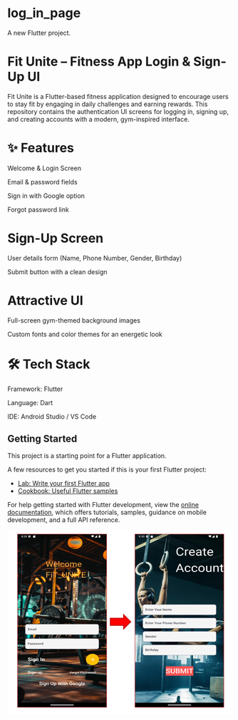 # log_in_page

A new Flutter project.

# Fit Unite – Fitness App Login & Sign-Up UI
Fit Unite is a Flutter-based fitness application designed to encourage users to stay fit by engaging in daily challenges and earning rewards.
This repository contains the authentication UI screens for logging in, signing up, and creating accounts with a modern, gym-inspired interface.

# ✨ Features
Welcome & Login Screen

Email & password fields

Sign in with Google option

Forgot password link

# Sign-Up Screen

User details form (Name, Phone Number, Gender, Birthday)

Submit button with a clean design

# Attractive UI

Full-screen gym-themed background images

Custom fonts and color themes for an energetic look

# 🛠 Tech Stack
Framework: Flutter

Language: Dart

IDE: Android Studio / VS Code


## Getting Started

This project is a starting point for a Flutter application.

A few resources to get you started if this is your first Flutter project:

- [Lab: Write your first Flutter app](https://docs.flutter.dev/get-started/codelab)
- [Cookbook: Useful Flutter samples](https://docs.flutter.dev/cookbook)

For help getting started with Flutter development, view the
[online documentation](https://docs.flutter.dev/), which offers tutorials,
samples, guidance on mobile development, and a full API reference.

![image alt](https://github.com/Gourabdasg/FiT-UNITE_Log-in_page/blob/895261f433afff2844883b25ddeb53ef7050e471/Screenshot%202025-08-08%20214255.png)
